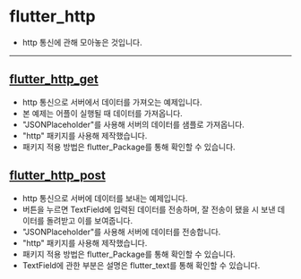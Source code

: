 # flutter_http

- http 통신에 관해 모아놓은 것입니다.

-----------------------

## [flutter_http_get](https://github.com/OOGEE/Flutter/tree/master/flutter_http/flutter_http_get)

- http 통신으로 서버에서 데이터를 가져오는 예제입니다.
- 본 예제는 어플이 실행될 때 데이터를 가져옵니다.
- "JSONPlaceholder"를 사용해 서버의 데이터를 샘플로 가져옵니다.
- "http" 패키지를 사용해 제작했습니다.
- 패키지 적용 방법은 flutter_Package를 통해 확인할 수 있습니다.

## [flutter_http_post](https://github.com/OOGEE/Flutter/tree/master/flutter_http/flutter_http_post)

- http 통신으로 서버에 데이터를 보내는 예제입니다.
- 버튼을 누르면 TextField에 입력된 데이터를 전송하며, 잘 전송이 됐을 시 보낸 데이터를 돌려받고 이를 보여줍니다.
- "JSONPlaceholder"를 사용해 서버에 데이터를 전송합니다.
- "http" 패키지를 사용해 제작했습니다.
- 패키지 적용 방법은 flutter_Package를 통해 확인할 수 있습니다.
- TextField에 관한 부분은 설명은 flutter_text를 통해 확인할 수 있습니다.